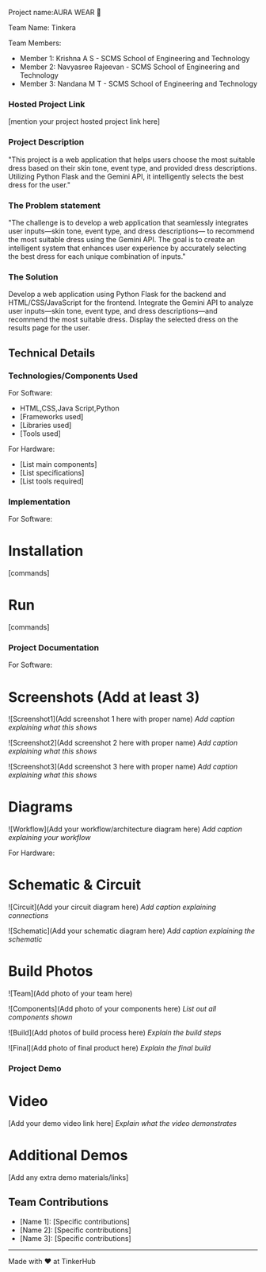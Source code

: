 Project name:AURA WEAR 🎯

Team Name: Tinkera
 
 Team Members:
- Member 1: Krishna A S - SCMS School of Engineering and Technology
- Member 2: Navyasree Rajeevan - SCMS School of Engineering and Technology
- Member 3: Nandana M T -  SCMS School of Engineering and Technology

### Hosted Project Link
[mention your project hosted project link here]

### Project Description
"This project is a web application that helps users choose the most suitable dress based on their skin tone, event type, and provided dress descriptions. Utilizing Python Flask and the Gemini API, it intelligently selects the best dress for the user."

### The Problem statement
"The challenge is to develop a web application that seamlessly integrates user inputs—skin tone, event type, and dress descriptions— to recommend the most suitable dress using the Gemini API. The goal is to create an intelligent system that enhances user experience by accurately selecting the best dress for each unique combination of inputs."

### The Solution
Develop a web application using Python Flask for the backend and HTML/CSS/JavaScript for the frontend. Integrate the Gemini API to analyze user inputs—skin tone, event type, and dress descriptions—and recommend the most suitable dress. Display the selected dress on the results page for the user.

## Technical Details
### Technologies/Components Used
For Software:
- HTML,CSS,Java Script,Python
- [Frameworks used]
- [Libraries used]
- [Tools used]

For Hardware:
- [List main components]
- [List specifications]
- [List tools required]

### Implementation
For Software:
# Installation
[commands]

# Run
[commands]

### Project Documentation
For Software:

# Screenshots (Add at least 3)
![Screenshot1](Add screenshot 1 here with proper name)
*Add caption explaining what this shows*

![Screenshot2](Add screenshot 2 here with proper name)
*Add caption explaining what this shows*

![Screenshot3](Add screenshot 3 here with proper name)
*Add caption explaining what this shows*

# Diagrams
![Workflow](Add your workflow/architecture diagram here)
*Add caption explaining your workflow*

For Hardware:

# Schematic & Circuit
![Circuit](Add your circuit diagram here)
*Add caption explaining connections*

![Schematic](Add your schematic diagram here)
*Add caption explaining the schematic*

# Build Photos
![Team](Add photo of your team here)


![Components](Add photo of your components here)
*List out all components shown*

![Build](Add photos of build process here)
*Explain the build steps*

![Final](Add photo of final product here)
*Explain the final build*

### Project Demo
# Video
[Add your demo video link here]
*Explain what the video demonstrates*

# Additional Demos
[Add any extra demo materials/links]

## Team Contributions
- [Name 1]: [Specific contributions]
- [Name 2]: [Specific contributions]
- [Name 3]: [Specific contributions]

---
Made with ❤️ at TinkerHub

